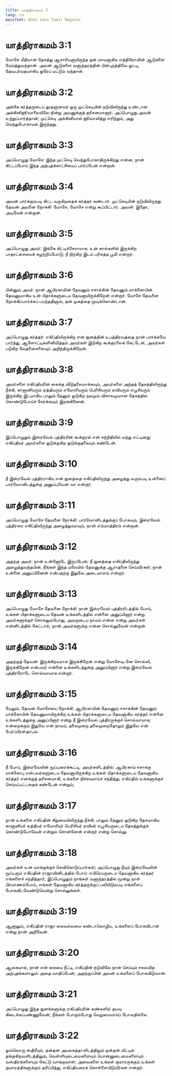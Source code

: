 ```yaml
---
title: யாத்திராகமம் 3
lang: ta
mainfont: Noto Sans Tamil Regular
---
```


# யாத்திராகமம் 3:1

மோசே மீதியான் தேசத்து ஆசாரியனாயிருந்த தன் மாமனாகிய எத்திரோவின் ஆடுகளை மேய்த்துவந்தான். அவன் ஆடுகளை வனாந்தரத்தின் பின்புறத்திலே ஓட்டி, தேவபர்வதமாகிய ஓரேப் மட்டும் வந்தான்.

# யாத்திராகமம் 3:2

அங்கே கர்த்தருடைய தூதனானவர் ஒரு முட்செடியின் நடுவிலிருந்து உண்டான அக்கினிஜூவாலையிலே நின்று அவனுக்குத் தரிசனமானார். அப்பொழுது அவன் உற்றுப்பார்த்தான்; முட்செடி அக்கினியால் ஜூவாலித்து எரிந்தும், அது வெந்துபோகாமல் இருந்தது.

# யாத்திராகமம் 3:3

அப்பொழுது மோசே: இந்த முட்செடி வெந்துபோகாதிருக்கிறது என்ன, நான் கிட்டப்போய் இந்த அற்புதக்காட்சியைப் பார்ப்பேன் என்றான்.

# யாத்திராகமம் 3:4

அவன் பார்க்கும்படி கிட்ட வருகிறதைக் கர்த்தர் கண்டார். முட்செடியின் நடுவிலிருந்து தேவன் அவனை நோக்கி: மோசே, மோசே என்று கூப்பிட்டார். அவன்: இதோ, அடியேன் என்றான்.

# யாத்திராகமம் 3:5

அப்பொழுது அவர்: இங்கே கிட்டிச்சேராயாக; உன் கால்களில் இருக்கிற பாதரட்சையைக் கழற்றிப்போடு; நீ நிற்கிற இடம் பரிசுத்த பூமி என்றார்.

# யாத்திராகமம் 3:6

பின்னும் அவர்: நான் ஆபிரகாமின் தேவனும் ஈசாக்கின் தேவனும் யாக்கோபின் தேவனுமாகிய உன் பிதாக்களுடைய தேவனாயிருக்கிறேன் என்றார். மோசே தேவனை நோக்கிப்பார்க்கப் பயந்ததினால், தன் முகத்தை மூடிக்கொண்டான்.

# யாத்திராகமம் 3:7

அப்பொழுது கர்த்தர்: எகிப்திலிருக்கிற என் ஜனத்தின் உபத்திரவத்தை நான் பார்க்கவே பார்த்து, ஆளோட்டிகளினிமித்தம் அவர்கள் இடுகிற கூக்குரலைக் கேட்டேன், அவர்கள் படுகிற வேதனைகளையும் அறிந்திருக்கிறேன்.

# யாத்திராகமம் 3:8

அவர்களை எகிப்தியரின் கைக்கு விடுதலையாக்கவும், அவர்களை அந்தத் தேசத்திலிருந்து நீக்கி, கானானியரும் ஏத்தியரும் எமோரியரும் பெரிசியரும் ஏவியரும் எபூசியரும் இருக்கிற இடமாகிய பாலும் தேனும் ஓடுகிற நலமும் விசாலமுமான தேசத்தில் கொண்டுபோய்ச் சேர்க்கவும் இறங்கினேன்.

# யாத்திராகமம் 3:9

இப்பொழுதும் இஸ்ரவேல் புத்திரரின் கூக்குரல் என் சந்நிதியில் வந்து எட்டினது; எகிப்தியர் அவர்களை ஒடுக்குகிற ஒடுக்குதலையும் கண்டேன்.

# யாத்திராகமம் 3:10

நீ இஸ்ரவேல் புத்திரராகிய என் ஜனத்தை எகிப்திலிருந்து அழைத்து வரும்படி உன்னைப் பார்வோனிடத்துக்கு அனுப்புவேன் வா என்றார்.

# யாத்திராகமம் 3:11

அப்பொழுது மோசே தேவனை நோக்கி: பார்வோனிடத்துக்குப் போகவும், இஸ்ரவேல் புத்திரரை எகிப்திலிருந்து அழைத்துவரவும், நான் எம்மாத்திரம் என்றான்.

# யாத்திராகமம் 3:12

அதற்கு அவர்: நான் உன்னோடே இருப்பேன்; நீ ஜனத்தை எகிப்திலிருந்து அழைத்துவந்தபின், நீங்கள் இந்த மலையில் தேவனுக்கு ஆராதனை செய்வீர்கள்; நான் உன்னை அனுப்பினேன் என்பதற்கு இதுவே அடையாளம் என்றார்.

# யாத்திராகமம் 3:13

அப்பொழுது மோசே தேவனை நோக்கி: நான் இஸ்ரவேல் புத்திரரிடத்தில் போய், உங்கள் பிதாக்களுடைய தேவன் உங்களிடத்தில் என்னை அனுப்பினார் என்று அவர்களுக்குச் சொல்லும்போது, அவருடைய நாமம் என்ன என்று அவர்கள் என்னிடத்தில் கேட்டால், நான் அவர்களுக்கு என்ன சொல்லுவேன் என்றான்.

# யாத்திராகமம் 3:14

அதற்குத் தேவன்: இருக்கிறவராக இருக்கிறேன் என்று மோசேயுடனே சொல்லி, இருக்கிறேன் என்பவர் என்னை உங்களிடத்துக்கு அனுப்பினார் என்று இஸ்ரவேல் புத்திரரோடே சொல்வாயாக என்றார்.

# யாத்திராகமம் 3:15

மேலும், தேவன் மோசேயை நோக்கி: ஆபிரகாமின் தேவனும் ஈசாக்கின் தேவனும் யாக்கோபின் தேவனுமாயிருக்கிற உங்கள் பிதாக்களுடைய தேவனாகிய கர்த்தர் என்னை உங்களிடத்துக்கு அனுப்பினார் என்று நீ இஸ்ரவேல் புத்திரருக்குச் சொல்வாயாக; என்றைக்கும் இதுவே என் நாமம், தலைமுறை தலைமுறைதோறும் இதுவே என் பேர்ப்பிரஸ்தாபம்.

# யாத்திராகமம் 3:16

நீ போய், இஸ்ரவேலின் மூப்பரைக்கூட்டி, அவர்களிடத்தில்: ஆபிரகாம் ஈசாக்கு யாக்கோபு என்பவர்களுடைய தேவனாயிருக்கிற உங்கள் பிதாக்களுடைய தேவனாகிய கர்த்தர் எனக்குத் தரிசனமாகி, உங்களை நிச்சயமாய்ச் சந்தித்து, எகிப்தில் உங்களுக்குச் செய்யப்பட்டதைக் கண்டேன் என்றும்,

# யாத்திராகமம் 3:17

நான் உங்களை எகிப்தின் சிறுமையிலிருந்து நீக்கி, பாலும் தேனும் ஓடுகிற தேசமாகிய கானானியர் ஏத்தியர் எமோரியர் பெரிசியர் ஏவியர் எபூசியருடைய தேசத்துக்குக் கொண்டுபோவேன் என்றும் சொன்னேன் என்றார் என்று சொல்லு.

# யாத்திராகமம் 3:18

அவர்கள் உன் வாக்குக்குச் செவிகொடுப்பார்கள்; அப்பொழுது நீயும் இஸ்ரவேலின் மூப்பரும் எகிப்தின் ராஜாவினிடத்தில் போய்: எபிரெயருடைய தேவனாகிய கர்த்தர் எங்களைச் சந்தித்தார்; இப்பொழுதும் நாங்கள் வனாந்தரத்தில் மூன்று நாள் பிரயாணம்போய், எங்கள் தேவனாகிய கர்த்தருக்குப் பலியிடும்படி எங்களைப் போகவிடவேண்டுமென்று சொல்லுங்கள்.

# யாத்திராகமம் 3:19

ஆனாலும், எகிப்தின் ராஜா கைவல்லமை கண்டாலொழிய, உங்களைப் போகவிடான் என்று நான் அறிவேன்.

# யாத்திராகமம் 3:20

ஆகையால், நான் என் கையை நீட்டி, எகிப்தின் நடுவிலே நான் செய்யும் சகலவித அற்புதங்களாலும் அதை வாதிப்பேன்; அதற்குப்பின் அவன் உங்களைப் போகவிடுவான்.

# யாத்திராகமம் 3:21

அப்பொழுது இந்த ஜனங்களுக்கு எகிப்தியரின் கண்களில் தயவு கிடைக்கப்பண்ணுவேன்; நீங்கள் போகும்போது வெறுமையாய்ப் போவதில்லை.

# யாத்திராகமம் 3:22

ஒவ்வொரு ஸ்திரீயும், தன்தன் அயலகத்தாளிடத்திலும் தன்தன் வீட்டில் தங்குகிறவளிடத்திலும், வெள்ளியுடைமைகளையும் பொன்னுடைமைகளையும் வஸ்திரங்களையும் கேட்டு வாங்குவாள்; அவைகளை உங்கள் குமாரருக்கும் உங்கள் குமாரத்திகளுக்கும் தரிப்பித்து, எகிப்தியரைக் கொள்ளையிடுவீர்கள் என்றார்.

